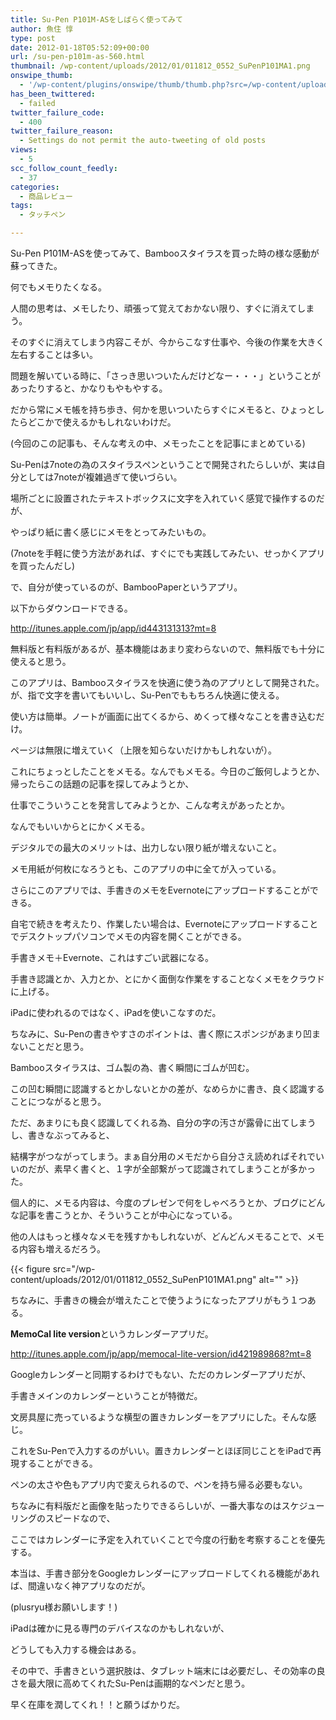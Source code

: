 ```yaml
---
title: Su-Pen P101M-ASをしばらく使ってみて
author: 魚住 惇
type: post
date: 2012-01-18T05:52:09+00:00
url: /su-pen-p101m-as-560.html
thumbnail: /wp-content/uploads/2012/01/011812_0552_SuPenP101MA1.png
onswipe_thumb:
  - '/wp-content/plugins/onswipe/thumb/thumb.php?src=/wp-content/uploads/2012/01/011812_0552_SuPenP101MA1.png&amp;w=600&amp;h=800&amp;zc=1&amp;q=75&amp;f=0'
has_been_twittered:
  - failed
twitter_failure_code:
  - 400
twitter_failure_reason:
  - Settings do not permit the auto-tweeting of old posts
views:
  - 5
scc_follow_count_feedly:
  - 37
categories:
  - 商品レビュー
tags:
  - タッチペン

---
```

Su-Pen P101M-ASを使ってみて、Bambooスタイラスを買った時の様な感動が蘇ってきた。</p> 

<!--more-->

何でもメモりたくなる。</p> 

人間の思考は、メモしたり、頑張って覚えておかない限り、すぐに消えてしまう。

そのすぐに消えてしまう内容こそが、今からこなす仕事や、今後の作業を大きく左右することは多い。</p> 

問題を解いている時に、「さっき思いついたんだけどなー・・・」ということがあったりすると、かなりもやもやする。</p> 

だから常にメモ帳を持ち歩き、何かを思いついたらすぐにメモると、ひょっとしたらどこかで使えるかもしれないわけだ。

(今回のこの記事も、そんな考えの中、メモったことを記事にまとめている)</p> 

Su-Penは7noteの為のスタイラスペンということで開発されたらしいが、実は自分としては7noteが複雑過ぎて使いづらい。

場所ごとに設置されたテキストボックスに文字を入れていく感覚で操作するのだが、

やっぱり紙に書く感じにメモをとってみたいもの。

(7noteを手軽に使う方法があれば、すぐにでも実践してみたい、せっかくアプリを買ったんだし)</p> 

で、自分が使っているのが、BambooPaperというアプリ。

以下からダウンロードできる。

<http://itunes.apple.com/jp/app/id443131313?mt=8></p> 

無料版と有料版があるが、基本機能はあまり変わらないので、無料版でも十分に使えると思う。</p> 

このアプリは、Bambooスタイラスを快適に使う為のアプリとして開発された。が、指で文字を書いてもいいし、Su-Penでももちろん快適に使える。

使い方は簡単。ノートが画面に出てくるから、めくって様々なことを書き込むだけ。

ページは無限に増えていく（上限を知らないだけかもしれないが）。</p> 

これにちょっとしたことをメモる。なんでもメモる。今日のご飯何しようとか、帰ったらこの話題の記事を探してみようとか、

仕事でこういうことを発言してみようとか、こんな考えがあったとか。

なんでもいいからとにかくメモる。</p> 

デジタルでの最大のメリットは、出力しない限り紙が増えないこと。

メモ用紙が何枚になろうとも、このアプリの中に全てが入っている。</p> 

さらにこのアプリでは、手書きのメモをEvernoteにアップロードすることができる。

自宅で続きを考えたり、作業したい場合は、Evernoteにアップロードすることでデスクトップパソコンでメモの内容を開くことができる。</p> 

手書きメモ＋Evernote、これはすごい武器になる。</p> 

手書き認識とか、入力とか、とにかく面倒な作業をすることなくメモをクラウドに上げる。

iPadに使われるのではなく、iPadを使いこなすのだ。</p> 

ちなみに、Su-Penの書きやすさのポイントは、書く際にスポンジがあまり凹まないことだと思う。

Bambooスタイラスは、ゴム製の為、書く瞬間にゴムが凹む。

この凹む瞬間に認識するとかしないとかの差が、なめらかに書き、良く認識することにつながると思う。</p> 

ただ、あまりにも良く認識してくれる為、自分の字の汚さが露骨に出てしまうし、書きなぶってみると、

結構字がつながってしまう。まぁ自分用のメモだから自分さえ読めればそれでいいのだが、素早く書くと、１字が全部繋がって認識されてしまうことが多かった。</p> 

個人的に、メモる内容は、今度のプレゼンで何をしゃべろうとか、ブログにどんな記事を書こうとか、そういうことが中心になっている。

他の人はもっと様々なメモを残すかもしれないが、どんどんメモることで、メモる内容も増えるだろう。

{{< figure src="/wp-content/uploads/2012/01/011812_0552_SuPenP101MA1.png" alt="" >}} </p> 

ちなみに、手書きの機会が増えたことで使うようになったアプリがもう１つある。</p> 

**MemoCal lite version**というカレンダーアプリだ。

http://itunes.apple.com/jp/app/memocal-lite-version/id421989868?mt=8</p> 

Googleカレンダーと同期するわけでもない、ただのカレンダーアプリだが、

手書きメインのカレンダーということが特徴だ。</p> 

文房具屋に売っているような横型の置きカレンダーをアプリにした。そんな感じ。</p> 

これをSu-Penで入力するのがいい。置きカレンダーとほぼ同じことをiPadで再現することができる。

ペンの太さや色もアプリ内で変えられるので、ペンを持ち帰る必要もない。

ちなみに有料版だと画像を貼ったりできるらしいが、一番大事なのはスケジューリングのスピードなので、

ここではカレンダーに予定を入れていくことで今度の行動を考察することを優先する。</p> 

本当は、手書き部分をGoogleカレンダーにアップロードしてくれる機能があれば、間違いなく神アプリなのだが。

(plusryu様お願いします！)</p> 

iPadは確かに見る専門のデバイスなのかもしれないが、

どうしても入力する機会はある。

その中で、手書きという選択肢は、タブレット端末には必要だし、その効率の良さを最大限に高めてくれたSu-Penは画期的なペンだと思う。

早く在庫を潤してくれ！！と願うばかりだ。